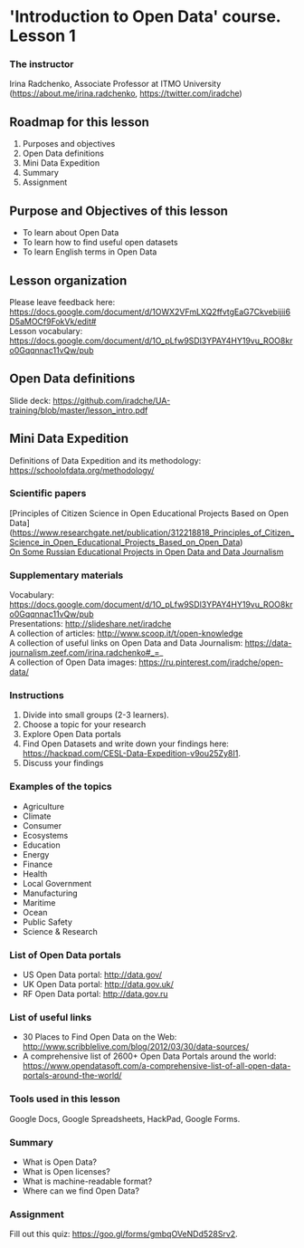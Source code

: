# 'Introduction to Open Data' course. Lesson 1

### The instructor
Irina Radchenko, Associate Professor at ITMO University (https://about.me/irina.radchenko, https://twitter.com/iradche)     
     
## Roadmap for this lesson            
1. Purposes and objectives      
2. Open Data definitions     
3. Mini Data Expedition      
4. Summary      
5. Assignment
              
## Purpose and Objectives of this lesson      
- To learn about Open Data
- To learn how to find useful open datasets
- To learn English terms in Open Data

## Lesson organization

Please leave feedback here: https://docs.google.com/document/d/1OWX2VFmLXQ2ffvtgEaG7Ckvebijii6D5aMOCf9FokVk/edit#       
Lesson vocabulary: https://docs.google.com/document/d/1O_pLfw9SDl3YPAY4HY19vu_ROO8kro0Gqqnnac11vQw/pub          

## Open Data definitions

Slide deck: https://github.com/iradche/UA-training/blob/master/lesson_intro.pdf        

## Mini Data Expedition

Definitions of Data Expedition and its methodology: https://schoolofdata.org/methodology/       

### Scientific papers     
[Principles of Citizen Science in Open Educational Projects Based on Open Data] (https://www.researchgate.net/publication/312218818_Principles_of_Citizen_Science_in_Open_Educational_Projects_Based_on_Open_Data)      
[On Some Russian Educational Projects in Open Data and Data Journalism](https://www.researchgate.net/publication/299340975_On_Some_Russian_Educational_Projects_in_Open_Data_and_Data_Journalism)     
      
### Supplementary materials     
Vocabulary: https://docs.google.com/document/d/1O_pLfw9SDl3YPAY4HY19vu_ROO8kro0Gqqnnac11vQw/pub      
Presentations: http://slideshare.net/iradche          
A collection of articles: http://www.scoop.it/t/open-knowledge             
A collection of useful links on Open Data and Data Journalism: https://data-journalism.zeef.com/irina.radchenko#_=_     
A collection of Open Data images: https://ru.pinterest.com/iradche/open-data/             
     
### Instructions

1. Divide into small groups (2-3 learners).      
2. Choose a topic for your research
3. Explore Open Data portals
4. Find Open Datasets and write down your findings here: https://hackpad.com/CESL-Data-Expedition-v9ou25Zy8I1. 
5. Discuss your findings

    
### Examples of the topics     
- Agriculture
- Climate
- Consumer
- Ecosystems
- Education
- Energy
- Finance
- Health
- Local Government
- Manufacturing
- Maritime
- Ocean
- Public Safety
- Science & Research     

### List of Open Data portals
- US Open Data portal: http://data.gov/
- UK Open Data portal: http://data.gov.uk/
- RF Open Data portal: http://data.gov.ru

### List of useful links
- 30 Places to Find Open Data on the Web: http://www.scribblelive.com/blog/2012/03/30/data-sources/     
- A comprehensive list of 2600+ Open Data Portals around the world: https://www.opendatasoft.com/a-comprehensive-list-of-all-open-data-portals-around-the-world/      

### Tools used in this lesson
Google Docs, Google Spreadsheets, HackPad, Google Forms.

### Summary

- What is Open Data?     
- What is Open licenses?
- What is machine-readable format?
- Where can we find Open Data?  
 
### Assignment

Fill out this quiz: https://goo.gl/forms/gmbqOVeNDd528Srv2.



